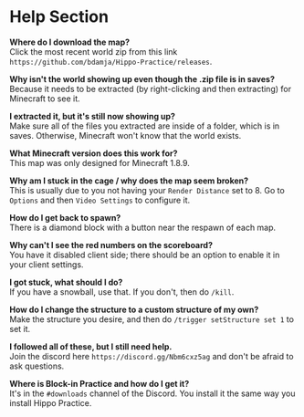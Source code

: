 # Help Section

**Where do I download the map?**  
Click the most recent world zip from this link `https://github.com/bdamja/Hippo-Practice/releases`.  

**Why isn't the world showing up even though the .zip file is in saves?**  
Because it needs to be extracted (by right-clicking and then extracting) for Minecraft to see it.  

**I extracted it, but it's still now showing up?**  
Make sure all of the files you extracted are inside of a folder, which is in saves. Otherwise, Minecraft won't know that the world exists. 

**What Minecraft version does this work for?**  
This map was only designed for Minecraft 1.8.9. 

**Why am I stuck in the cage / why does the map seem broken?**  
This is usually due to you not having your `Render Distance` set to 8. Go to `Options` and then `Video Settings` to configure it.

**How do I get back to spawn?**  
There is a diamond block with a button near the respawn of each map.

**Why can't I see the red numbers on the scoreboard?**  
You have it disabled client side; there should be an option to enable it in your client settings.

**I got stuck, what should I do?**  
If you have a snowball, use that. If you don't, then do `/kill`.

**How do I change the structure to a custom structure of my own?**  
Make the structure you desire, and then do `/trigger setStructure set 1` to set it.

**I followed all of these, but I still need help.**  
Join the discord here `https://discord.gg/Nbm6cxz5ag` and don't be afraid to ask questions.  

**Where is Block-in Practice and how do I get it?**  
It's in the `#downloads` channel of the Discord. You install it the same way you install Hippo Practice.
